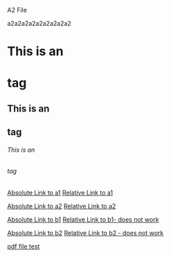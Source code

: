 A2 File

a2a2a2a2a2a2a2a2a2
# This is an <h1> tag
## This is an <h2> tag
###### This is an <h6> tag

[Absolute Link to a1](/test/a/a1.md)
[Relative Link to a1](a1.md)


[Absolute Link to a2](/test/a/a2.md)
[Relative Link to a2](a2.md)


[Absolute Link to b1](/test/b/b1.md)
[Relative Link to b1- does not work](b1.md)


[Absolute Link to b2](/test/b/b2.md)
[Relative Link to b2 - does not work](b2.md)

[pdf file test](/test.pdf)

